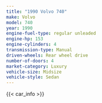 ```yaml
---
title: "1990 Volvo 740"
make: Volvo
model: 740
year: 1990
engine-fuel-type: regular unleaded
engine-hp: 153
engine-cylinders: 4
transmission-type: Manual
driven-wheels: Rear wheel drive
number-of-doors: 4
market-category: Luxury
vehicle-size: Midsize
vehicle-style: Sedan
---
```


{{< car_info >}}
